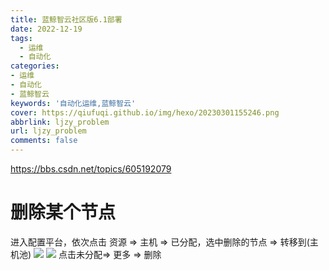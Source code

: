 ```yaml
---
title: 蓝鲸智云社区版6.1部署
date: 2022-12-19
tags:
  - 运维
  - 自动化
categories: 
- 运维
- 自动化
- 蓝鲸智云
keywords: '自动化运维,蓝鲸智云'
cover: https://qiufuqi.github.io/img/hexo/20230301155246.png
abbrlink: ljzy_problem
url: ljzy_problem
comments: false
---
```



https://bbs.csdn.net/topics/605192079

# 删除某个节点
进入配置平台，依次点击 资源 => 主机 => 已分配，选中删除的节点 => 转移到(主机池)
![](https://qiufuqi.github.io/img/hexo/20221222085511.png)
![](https://qiufuqi.github.io/img/hexo/20221222085523.png)
点击未分配=> 更多 => 删除

